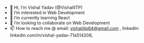 - 👋 Hi, I’m Vishal Yadav (@VishalIITP)
- 👀 I’m interested in Web Development
- 🌱 I’m currently learning React
- 💞️ I’m looking to collaborate on Web Development
- 📫 How to reach me @ email: vishaliitp64@gmail.com , linkedIn: linkedin.com/in/vishal-yadav-71a514208,  


<!---
VishalIITP/VishalIITP is a ✨ special ✨ repository because its `README.md` (this file) appears on your GitHub profile.
You can click the Preview link to take a look at your changes.
--->
